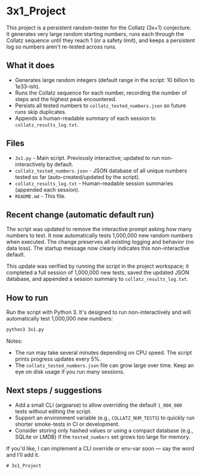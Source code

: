 # 3x1_Project

This project is a persistent random-tester for the Collatz (3x+1) conjecture. It generates very large random starting numbers, runs each through the Collatz sequence until they reach 1 (or a safety limit), and keeps a persistent log so numbers aren't re-tested across runs.

## What it does

- Generates large random integers (default range in the script: 10 billion to 1e33-ish).
- Runs the Collatz sequence for each number, recording the number of steps and the highest peak encountered.
- Persists all tested numbers to `collatz_tested_numbers.json` so future runs skip duplicates.
- Appends a human-readable summary of each session to `collatz_results_log.txt`.

## Files

- `3x1.py` - Main script. Previously interactive; updated to run non-interactively by default.
- `collatz_tested_numbers.json` - JSON database of all unique numbers tested so far (auto-created/updated by the script).
- `collatz_results_log.txt` - Human-readable session summaries (appended each session).
- `README.md` - This file.

## Recent change (automatic default run)

The script was updated to remove the interactive prompt asking how many numbers to test. It now automatically tests 1,000,000 new random numbers when executed. The change preserves all existing logging and behavior (no data loss). The startup message now clearly indicates this non-interactive default.

This update was verified by running the script in the project workspace; it completed a full session of 1,000,000 new tests, saved the updated JSON database, and appended a session summary to `collatz_results_log.txt`.

## How to run

Run the script with Python 3. It's designed to run non-interactively and will automatically test 1,000,000 new numbers:

```bash
python3 3x1.py
```

Notes:
- The run may take several minutes depending on CPU speed. The script prints progress updates every 5%.
- The `collatz_tested_numbers.json` file can grow large over time. Keep an eye on disk usage if you run many sessions.

## Next steps / suggestions

- Add a small CLI (argparse) to allow overriding the default `1_000_000` tests without editing the script.
- Support an environment variable (e.g., `COLLATZ_NUM_TESTS`) to quickly run shorter smoke-tests in CI or development.
- Consider storing only hashed values or using a compact database (e.g., SQLite or LMDB) if the `tested_numbers` set grows too large for memory.

If you'd like, I can implement a CLI override or env-var soon — say the word and I'll add it.
```
# 3x1_Project
